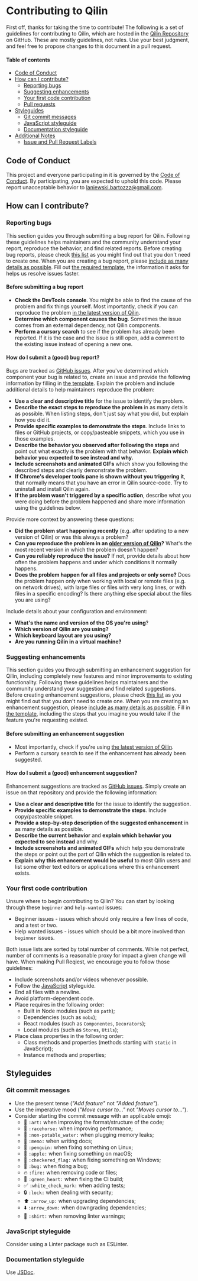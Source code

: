 # Contributing to Qilin

First off, thanks for taking the time to contribute! The following is a set of guidelines for contributing to Qilin, which are hosted in the [Qilin Repository](https://github.com/Bartozzz/Qilin) on GitHub. These are mostly guidelines, not rules. Use your best judgment, and feel free to propose changes to this document in a pull request.

#### Table of contents

* [Code of Conduct](#code-of-conduct)
* [How can I contribute?](#how-can-i-contribute)
  * [Reporting bugs](#reporting-bugs)
  * [Suggesting enhancements](#suggesting-enhancements)
  * [Your first code contribution](#your-first-code-contribution)
  * [Pull requests](#pull-requests)
* [Styleguides](#styleguides)
  * [Git commit messages](#git-commit-messages)
  * [JavaScript styleguide](#javascript-styleguide)
  * [Documentation styleguide](#documentation-styleguide)
* [Additional Notes](#additional-notes)
  * [Issue and Pull Request Labels](#issue-and-pull-request-labels)

## Code of Conduct

This project and everyone participating in it is governed by the [Code of Conduct](CODE_OF_CONDUCT.md). By participating, you are expected to uphold this code. Please report unacceptable behavior to [laniewski.bartozzz@gmail.com](mailto:laniewski.bartozzz@gmail.com).

## How can I contribute?

### Reporting bugs

This section guides you through submitting a bug report for Qilin. Following these guidelines helps maintainers and the community understand your report, reproduce the behavior, and find related reports. Before creating bug reports, please check [this list](#before-submitting-a-bug-report) as you might find out that you don't need to create one. When you are creating a bug report, please [include as many details as possible](#how-do-i-submit-a-good-bug-report). Fill out [the required template](ISSUE_TEMPLATE.md), the information it asks for helps us resolve issues faster.

#### Before submitting a bug report

* **Check the DevTools console**. You might be able to find the cause of the problem and fix things yourself. Most importantly, check if you can reproduce the problem [in the latest version of Qilin](https://github.com/Bartozzz/Qilin/releases).
* **Determine which component causes the bug**. Sometimes the issue comes from an external dependency, not Qilin components.
* **Perform a cursory search** to see if the problem has already been reported. If it is the case and the issue is still open, add a comment to the existing issue instead of opening a new one.

#### How do I submit a (good) bug report?

Bugs are tracked as [GitHub issues](https://guides.github.com/features/issues/). After you've determined which component your bug is related to, create an issue and provide the following information by filling in [the template](ISSUE_TEMPLATE.md). Explain the problem and include additional details to help maintainers reproduce the problem:

* **Use a clear and descriptive title** for the issue to identify the problem.
* **Describe the exact steps to reproduce the problem** in as many details as possible. When listing steps, don't just say what you did, but explain how you did it.
* **Provide specific examples to demonstrate the steps**. Include links to files or GitHub projects, or copy/pasteable snippets, which you use in those examples.
* **Describe the behavior you observed after following the steps** and point out what exactly is the problem with that behavior. **Explain which behavior you expected to see instead and why.**
* **Include screenshots and animated GIFs** which show you following the described steps and clearly demonstrate the problem.
* **If Chrome's developer tools pane is shown without you triggering it**, that normally means that you have an error in Qilin source-code. Try to uninstall and install Qilin again.
* **If the problem wasn't triggered by a specific action**, describe what you were doing before the problem happened and share more information using the guidelines below.

Provide more context by answering these questions:

* **Did the problem start happening recently** (e.g. after updating to a new version of Qilin) or was this always a problem?
* **Can you reproduce the problem in an [older version of Qilin](https://github.com/Bartozzz/Qilin/releases)?** What's the most recent version in which the problem doesn't happen?
* **Can you reliably reproduce the issue?** If not, provide details about how often the problem happens and under which conditions it normally happens.
* **Does the problem happen for all files and projects or only some?** Does the problem happen only when working with local or remote files (e.g. on network drives), with large files or files with very long lines, or with files in a specific encoding? Is there anything else special about the files you are using?

Include details about your configuration and environment:

* **What's the name and version of the OS you're using**?
* **Which version of Qilin are you using?**
* **Which keyboard layout are you using?**
* **Are you running Qilin in a virtual machine?**

### Suggesting enhancements

This section guides you through submitting an enhancement suggestion for Qilin, including completely new features and minor improvements to existing functionality. Following these guidelines helps maintainers and the community understand your suggestion and find related suggestions. Before creating enhancement suggestions, please check [this list](#before-submitting-an-enhancement-suggestion) as you might find out that you don't need to create one. When you are creating an enhancement suggestion, please [include as many details as possible](#how-do-i-submit-a-good-enhancement-suggestion). Fill in [the template](ISSUE_TEMPLATE.md), including the steps that you imagine you would take if the feature you're requesting existed.

#### Before submitting an enhancement suggestion

* Most importantly, check if you're using [the latest version of Qilin](https://github.com/Bartozzz/Qilin/releases).
* Perform a cursory search to see if the enhancement has already been suggested.

#### How do I submit a (good) enhancement suggestion?

Enhancement suggestions are tracked as [GitHub issues](https://guides.github.com/features/issues/). Simply create an issue on that repository and provide the following information:

* **Use a clear and descriptive title** for the issue to identify the suggestion.
* **Provide specific examples to demonstrate the steps**. Include copy/pasteable snippet.
* **Provide a step-by-step description of the suggested enhancement** in as many details as possible.
* **Describe the current behavior** and **explain which behavior you expected to see instead** and why.
* **Include screenshots and animated GIFs** which help you demonstrate the steps or point out the part of Qilin which the suggestion is related to.
* **Explain why this enhancement would be useful** to most Qilin users and list some other text editors or applications where this enhancement exists.

### Your first code contribution

Unsure where to begin contributing to Qilin? You can start by looking through these `beginner` and `help-wanted` issues:

* Beginner issues - issues which should only require a few lines of code, and a test or two.
* Help wanted issues - issues which should be a bit more involved than `beginner` issues.

Both issue lists are sorted by total number of comments. While not perfect, number of comments is a reasonable proxy for impact a given change will have. When making Pull Reqiest, we encourage you to follow those guidelines:

* Include screenshots and/or videos whenever possible.
* Follow the [JavaScript](#javascript-styleguide) styleguide.
* End all files with a newline.
* Avoid platform-dependent code.
* Place requires in the following order:
    * Built in Node modules (such as `path`);
    * Dependencies (such as `mobx`);
    * React modules (such as `Componentes`, `Decorators`);
    * Local modules (such as `Stores`, `Utils`);
* Place class properties in the following order:
    * Class methods and properties (methods starting with `static` in JavaScript);
    * Instance methods and properties;

## Styleguides

### Git commit messages

* Use the present tense (*"Add feature"* not *"Added feature"*).
* Use the imperative mood (*"Move cursor to..."* not *"Moves cursor to..."*).
* Consider starting the commit message with an applicable emoji:
    * :art: `:art:` when improving the format/structure of the code;
    * :racehorse: `:racehorse:` when improving performance;
    * :non-potable_water: `:non-potable_water:` when plugging memory leaks;
    * :memo: `:memo:` when writing docs;
    * :penguin: `:penguin:` when fixing something on Linux;
    * :apple: `:apple:` when fixing something on macOS;
    * :checkered_flag: `:checkered_flag:` when fixing something on Windows;
    * :bug: `:bug:` when fixing a bug;
    * :fire: `:fire:` when removing code or files;
    * :green_heart: `:green_heart:` when fixing the CI build;
    * :white_check_mark: `:white_check_mark:` when adding tests;
    * :lock: `:lock:` when dealing with security;
    * :arrow_up: `:arrow_up:` when upgrading dependencies;
    * :arrow_down: `:arrow_down:` when downgrading dependencies;
    * :shirt: `:shirt:` when removing linter warnings;

### JavaScript styleguide

Consider using a Linter package such as ESLinter.

### Documentation styleguide

Use [JSDoc](http://usejsdoc.org/).
